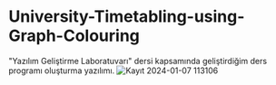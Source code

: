 # University-Timetabling-using-Graph-Colouring
"Yazılım Geliştirme Laboratuvarı" dersi kapsamında geliştirdiğim ders programı oluşturma yazılımı. 
![Kayıt 2024-01-07 113106](https://github.com/YusufUzeyir/University-Timetabling-using-Graph-Colouring/assets/92249669/5817f1e4-8a2d-4821-982f-97741696d10a)

